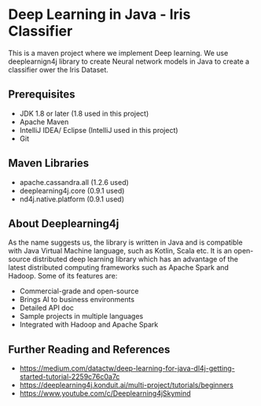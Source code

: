 # Deep Learning in Java - Iris Classifier 
This is a maven project where we implement Deep learning.
We use deeplearnign4j library to create Neural network models in Java to create a classifier ower the Iris Dataset.

## Prerequisites
- JDK 1.8 or later (1.8 used in this project)
- Apache Maven
- IntelliJ IDEA/ Eclipse (IntelliJ used in this project)
- Git

## Maven Libraries
- apache.cassandra.all (1.2.6 used)
- deeplearning4j.core (0.9.1 used)
- nd4j.native.platform (0.9.1 used)

## About Deeplearning4j
As the name suggests us, the library is written in Java and is compatible with Java Virtual Machine language, such as Kotlin, Scala etc. It is an open-source distributed deep learning library which has an advantage of the latest distributed computing frameworks such as Apache Spark and Hadoop. Some of its features are:

- Commercial-grade and open-source
- Brings AI to business environments
- Detailed API doc
- Sample projects in multiple languages
- Integrated with Hadoop and Apache Spark

## Further Reading and References
- https://medium.com/datactw/deep-learning-for-java-dl4j-getting-started-tutorial-2259c76c0a7c
- https://deeplearning4j.konduit.ai/multi-project/tutorials/beginners 
- https://www.youtube.com/c/Deeplearning4jSkymind 
